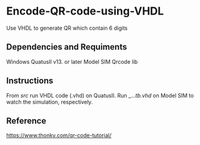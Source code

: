 # Encode-QR-code-using-VHDL
Use VHDL to generate QR which contain 6 digits
## Dependencies and Requiments
Windows
QuatusII v13. or later
Model SIM
Qrcode lib
## Instructions
From _src_ run VHDL code (.vhd) on QuatusII.
Run _..._tb.vhd_ on Model SIM to watch the simulation, respectively.
## Reference
https://www.thonky.com/qr-code-tutorial/
